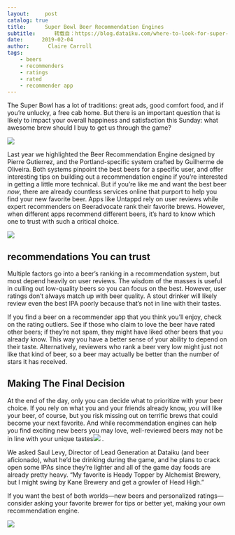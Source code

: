 ```yaml
---
layout:     post
catalog: true
title:      Super Bowl Beer Recommendation Engines
subtitle:      转载自：https://blog.dataiku.com/where-to-look-for-super-bowl-beer-recommendations
date:      2019-02-04
author:      Claire Carroll
tags:
    - beers
    - recommenders
    - ratings
    - rated
    - recommender app
---
```


The Super Bowl has a lot of traditions: great ads, good comfort food, and if you’re unlucky, a free cab home. But there is an important question that is likely to impact your overall happiness and satisfaction this Sunday: what awesome brew should I buy to get us through the game?



![](https://blog.dataiku.com/hs-fs/hubfs/thor%20beer.gif?width=700&name=thor%20beer.gif)


Last year we highlighted the Beer Recommendation Engine designed by Pierre Gutierrez, and the Portland-specific system crafted by Guilherme de Oliveira. Both systems pinpoint the best beers for a specific user, and offer interesting tips on building out a recommendation engine if you’re interested in getting a little more technical. But if you’re like me and want the best beer *now*, there are already countless services online that purport to help you find your new favorite beer. Apps like Untappd rely on user reviews while expert recommenders on Beeradvocate rank their favorite brews. However, when different apps recommend different beers, it’s hard to know which one to trust with such a critical choice.

![](https://blog.dataiku.com/hs-fs/hubfs/minions%20football.gif?width=400&name=minions%20football.gif)


## recommendations You can trust

Multiple factors go into a beer’s ranking in a recommendation system, but most depend heavily on user reviews. The wisdom of the masses is useful in culling out low-quality beers so you can focus on the best. However, user ratings don’t always match up with beer quality. A stout drinker will likely review even the best IPA poorly because that’s not in line with their tastes.

If you find a beer on a recommender app that you think you’ll enjoy, check on the rating outliers. See if those who claim to love the beer have rated other beers; if they’re not spam, they might have liked other beers that you already know. This way you have a better sense of your ability to depend on their taste. Alternatively, reviewers who rank a beer very low might just not like that kind of beer, so a beer may actually be better than the number of stars it has received.

## Making The Final Decision

At the end of the day, only you can decide what to prioritize with your beer choice. If you rely on what you and your friends already know, you will like your beer, of course, but you risk missing out on terrific brews that could become your next favorite. And while recommendation engines can help you find exciting new beers you may love, well-reviewed beers may not be in line with your unique tastes![](https://blog.dataiku.com/hs-fs/hubfs/superbowl.jpg?width=200&name=superbowl.jpg)
.

We asked Saul Levy, Director of Lead Generation at Dataiku (and beer aficionado), what he’d be drinking during the game, and he plans to crack open some IPAs since they’re lighter and all of the game day foods are already pretty heavy. “My favorite is Heady Topper by Alchemist Brewery, but I might swing by Kane Brewery and get a growler of Head High.”

If you want the best of both worlds—new beers and personalized ratings—consider asking your favorite brewer for tips or better yet, making your own recommendation engine.

![](https://blog.dataiku.com/hs/cta/cta/default/2123903/ea15bdfa-6685-4419-950d-b86c72b9ef7e.png)

